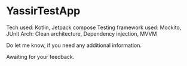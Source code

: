 # YassirTestApp
Tech used: Kotlin, Jetpack compose
Testing framework used: Mockito, JUnit
Arch: Clean architecture, Dependency injection, MVVM

Do let me know, if you need any additional information.

Awaiting for your feedback.
